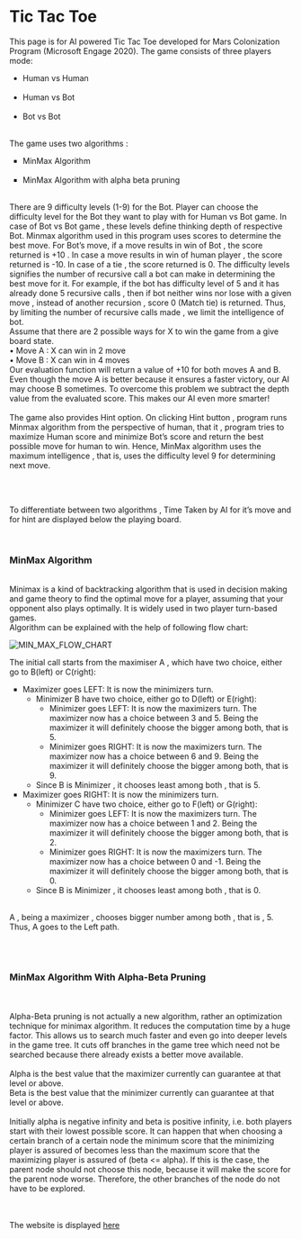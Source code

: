 # Tic Tac Toe
This page is for AI powered Tic Tac Toe developed for Mars Colonization Program (Microsoft Engage 2020). The game consists of three players mode: <br>
<ul type="bullet">
	<li>Human vs Human</li><br>
	<li>Human vs Bot</li><br>
	<li>Bot vs Bot</li>
</ul>
<br>
The game uses two algorithms :<br>
<ul type="square">
<li>	MinMax Algorithm</li><br>
<li>	MinMax Algorithm with alpha beta pruning </li>
</ul>
<br>
There are 9 difficulty levels (1-9)  for the Bot. Player can choose the difficulty level for the Bot they want to play with for Human vs Bot game. In case of Bot vs Bot game , these levels define thinking depth of respective Bot. Minmax algorithm used in this program uses scores to determine the best move. For Bot’s move, if a move results in win of Bot , the score returned is +10 . In case a move results in win of human player , the score returned is -10. In case of a tie , the score returned is 0. The difficulty levels signifies the number of recursive call a bot can make in determining the best move for it. For example, if the bot has difficulty level of 5 and it has already done 5 recursive calls , then if bot neither wins nor lose with a given move , instead of another recursion , score 0 (Match tie) is returned. Thus, by limiting the number of recursive calls made , we limit the intelligence of bot.

<br>
Assume that there are 2 possible ways for X to win the game from a give board state.<br>
•	Move A : X can win in 2 move<br>
•	Move B : X can win in 4 moves<br>
Our evaluation function will return a value of +10 for both moves A and B. Even though the move A is better because it ensures a faster victory, our AI may choose B sometimes. To overcome this problem we subtract the depth value from the evaluated score. This makes our AI even more smarter!
<br><br>
The game also provides Hint option. On clicking Hint button , program runs Minmax algorithm from the perspective of human, that it , program tries to maximize Human score and minimize Bot’s score and return the best possible move for human to win. Hence, MinMax algorithm uses the maximum intelligence , that is, uses the difficulty level 9 for determining next move.

<br><br>

To differentiate between two algorithms , Time Taken by AI for it’s move and for hint are displayed below the playing board.

<br>
<h3>
MinMax Algorithm
</h3>
<br>
Minimax is a kind of backtracking algorithm that is used in decision making and game theory to find the optimal move for a player, assuming that your opponent also plays optimally. It is widely used in two player turn-based games.
<br>
Algorithm can be explained with the help of following flow chart:

![MIN_MAX_FLOW_CHART](https://github.com/sanya-sharma/Tic-Tac-Toe/blob/master/MIN_MAX.jpg)

The initial call starts from the maximiser A , which have two choice, either go to B(left) or C(right):
<br>
<ul type="square">
	<li>Maximizer goes LEFT: It is now the minimizers turn.
		<ul >
			<li>Minimizer B have two choice, either go to D(left) or E(right):
				<ul type="circle">
					<li>Minimizer goes LEFT: It is now the maximizers turn. The maximizer now has a choice between 3 and 5. Being the maximizer it will definitely choose the bigger among both, that is 5. </li>
					<li>Minimizer goes RIGHT: It is now the maximizers turn. The maximizer now has a choice between 6 and 9. Being the maximizer it will definitely choose the bigger among both, that is 9. </li>
				</ul>
			</li>
			<li>Since B is Minimizer , it chooses least among both , that is 5.</li>
		</ul>
	</li>
	<li>Maximizer goes RIGHT: It is now the minimizers turn.
		<ul>
			<li>Minimizer C have two choice, either go to F(left) or G(right):
				<ul type="circle">
					<li>Minimizer goes LEFT: It is now the maximizers turn. The maximizer now has a choice between 1 and 2. Being the maximizer it will definitely choose the bigger among both, that is 2. </li>
					<li>Minimizer goes RIGHT: It is now the maximizers turn. The maximizer now has a choice between 0 and -1. Being the maximizer it will definitely choose the bigger among both, that is 0. </li>
				</ul>
			</li>
			<li>Since B is Minimizer , it chooses least among both , that is 0.</li>
		</ul>
	</li>
</ul>
<br>
A , being a maximizer , chooses bigger number among both , that is , 5. Thus, A goes to the Left path.

<br><br>
<h3>
MinMax Algorithm With Alpha-Beta Pruning
	</h3>
<br><br>
Alpha-Beta pruning is not actually a new algorithm, rather an optimization technique for minimax algorithm. It reduces the computation time by a huge factor. This allows us to search much faster and even go into deeper levels in the game tree. It cuts off branches in the game tree which need not be searched because there already exists a better move available.
<br><br>
Alpha is the best value that the maximizer currently can guarantee at that level or above.
<br>
Beta is the best value that the minimizer currently can guarantee at that level or above.
<br><br>
 Initially alpha is negative infinity and beta is positive infinity, i.e. both players start with their lowest possible score. It can happen that when choosing a certain branch of a certain node the minimum score that the minimizing player is assured of becomes less than the maximum score that the maximizing player is assured of (beta <= alpha). If this is the case, the parent node should not choose this node, because it will make the score for the parent node worse. Therefore, the other branches of the node do not have to be explored.
 
 <br><br>
 The website is displayed [here](https://sanya-sharma.github.io/)

